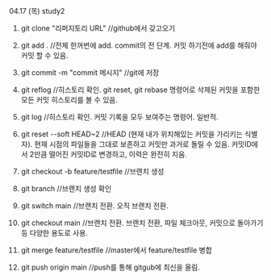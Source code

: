 04.17 (목) study2

1. git clone "리퍼지토리 URL" //github에서 갖고오기

2. git add . //전체 한꺼번에 add. commit의 전 단계. 커밋 하기전에 add를 해줘야 커밋 할 수 있음.

3. git commit -m "commit 메시지" //git에 저장

4. git reflog //히스토리 확인. git reset, git rebase 명령어로 삭제된 커밋을 포함한 모든 커밋 히스토리를 볼 수 있음.

5. git log //히스토리 확인. 커밋 기록을 모두 보여주는 명령어. 일반적.

6. git reset --soft HEAD~2 //HEAD (현재 내가 위치해있는 커밋을 가리키는 식별자). 현재 시점의 파일들을 그대로 보존하고 커밋만 과거로 돌릴 수 있음. 커밋ID에서  2만큼 떨어진 커밋ID로 변경하고, 이력은 완전히 지움.

7. git checkout -b feature/testfile //브랜치 생성

8. git branch //브랜치 생성 확인

9. git switch main //브랜치 전환. 오직 브랜치 전환.

10. git checkout main //브랜치 전환. 브랜치 전환, 파일 체크아웃, 커밋으로 돌아가기 등 다양한 용도로 사용.

11. git merge feature/testfile //master에서 feature/testfile 병합

12. git push origin main //push를 통해 gitgub에 최신을 올림.